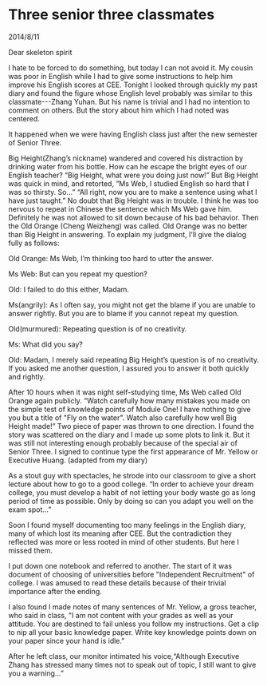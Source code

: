 # Three senior three classmates
2014/8/11

Dear skeleton spirit

I hate to be forced to do something, but today I can not avoid it. My cousin was poor in English while I had to give some instructions to help him improve his English scores at CEE. Tonight I looked through quickly my past diary and found the figure whose English level probably was similar to this classmate---Zhang Yuhan. But his name is trivial and I had no intention to comment on others. But the story about him which I had noted was centered.

It happened when we were having English class just after the new semester of Senior Three.

Big Height(Zhang’s nickname) wandered and covered his distraction by drinking water from his bottle. How can he escape the bright eyes of our English teacher? “Big Height, what were you doing just now!” But Big Height was quick in mind, and retorted, ”Ms Web, I studied English so hard that I was so thirsty. So…” “All right, now you are to make a sentence using what I have just taught.” No doubt that Big Height was in trouble. I think he was too nervous to repeat in Chinese the sentence which Ms Web gave him. Definitely he was not allowed to sit down because of his bad behavior. Then the Old Orange (Cheng Weizheng) was called. Old Orange was no better than Big Height in answering. To explain my judgment, I’ll give the dialog fully as follows:

Old Orange: Ms Web, I’m thinking too hard to utter the answer.

Ms Web: But can you repeat my question?

Old: I failed to do this either, Madam.

Ms(angrily): As I often say, you might not get the blame if you are unable to answer rightly. But you are to blame if you cannot repeat my question.

Old(murmured): Repeating question is of no creativity.

Ms: What did you say? 

Old: Madam, I merely said repeating Big Height’s question is of no creativity. If you asked me another question, I assured you to answer it both quickly and rightly.

After 10 hours when it was night self-studying time, Ms Web called Old Orange again publicly. “Watch carefully how many mistakes you made on the simple test of knowledge points of Module One! I have nothing to give you but a title of "Fly on the water". Watch also carefully how well Big Height made!” Two piece of paper was thrown to one direction.
I found the story was scattered on the diary and I made up some plots to link it. But it was still not interesting enough probably because of the special air of Senior Three. I signed to continue type the first appearance of Mr. Yellow or Executive Huang. (adapted from my diary)

As a stout guy with spectacles, he strode into our classroom to give a short lecture about how to go to a good college. “In order to achieve your dream college, you must develop a habit of not letting your body waste go as long period of time as possible. Only by doing so can you adapt you well on the exam spot...”

Soon I found myself documenting too many feelings in the English diary, many of which lost its meaning after CEE. But the contradiction they reflected was more or less rooted in mind of other students. But here I missed them.

I put down one notebook and referred to another. The start of it was document of choosing of universities before "Independent Recruitment" of college. I was amused to read these details because of their trivial importance after the ending.

I also found I made notes of many sentences of Mr. Yellow, a gross teacher, who said in class, "I am not content with your grades as well as your attitude. You are destined to fail unless you follow my instructions. Get a clip to nip all your basic knowledge paper. Write key knowledge points down on your paper since your hand is idle."

After he left class, our monitor intimated his voice,“Although Executive Zhang has stressed many times not to speak out of topic, I still want to give you a warning…” 

